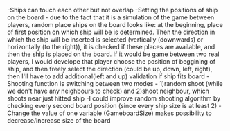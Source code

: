 ﻿-Ships can touch each other but not overlap
-Setting the positions of ship on the board - due to the fact that it is a simulation of the game between players, random place ships on the board looks like: at the beginning, place of first position on which ship will be is determined. Then the direction in which the ship will be inserted is selected (vertically (downwards) or horizontally (to the right)), it is checked if these places are available, and then the ship is placed on the board. If it would be game between two real players, I would develope that player choose the position of beggining of ship, and then freely select the direction (could be up, down, left, right), then I'll have to add additional(left and up) validation if ship fits board 
-Shooting function is switching between two modes - 1)random shoot (while we don't have any neighbours to check) and 2)shoot neighbour, which shoots near just hitted ship
-I could improve random shooting algorithm by checking every second board position (since every ship size is at least 2)
-Change the value of one variable (GameboardSize) makes possibility to decrease/increase size of the board